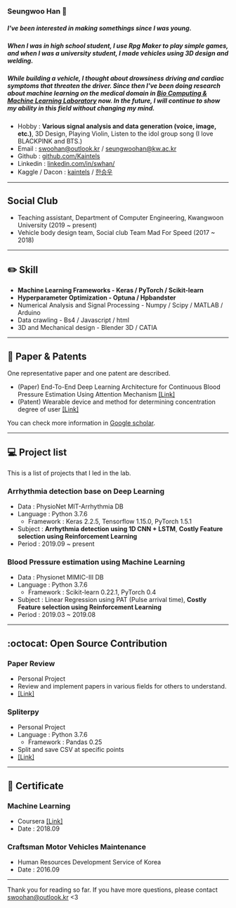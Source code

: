 ### Seungwoo Han 👋
##### I've been interested in making somethings since I was young. </br>
##### When I was in high school student, I use Rpg Maker to play simple games, and when I was a university student, I made vehicles using 3D design and welding.
##### While building a vehicle, I thought about drowsiness driving and cardiac symptoms that threaten the driver. Since then I've been doing research about machine learning on the medical domain in [Bio Computing & Machine Learning Laboratory](http://bcml.kw.ac.kr/) now. In the future, I will continue to show my ability in this field without changing my mind.

- Hobby : **Various signal analysis and data generation (voice, image, etc.)**, 3D Design, Playing Violin,  Listen to the idol group song (I love BLACKPINK and BTS.)
- Email : swoohan@outlook.kr / seungwoohan@kw.ac.kr
- Github : [github.com/Kaintels](https://github.com/Kaintels)
- Linkedin : [linkedin.com/in/swhan/](https://www.linkedin.com/in/swhan/)
- Kaggle / Dacon : [kaintels](https://www.kaggle.com/kaintels) / [한승우](https://dacon.io/myprofile/236429/overview/)

***
## Social Club
- Teaching assistant, Department of Computer Engineering, Kwangwoon University (2019 ~ present)
- Vehicle body design team, Social club Team Mad For Speed (2017 ~ 2018)

---
## :pencil2: Skill

- **Machine Learning Frameworks - Keras / PyTorch / Scikit-learn**
- **Hyperparameter Optimization - Optuna / Hpbandster**
- Numerical Analysis and Signal Processing - Numpy / Scipy / MATLAB / Arduino
- Data crawling -  Bs4 / Javascript / html
- 3D and Mechanical design - Blender 3D / CATIA
---
## :page_with_curl: Paper & Patents

One representative paper and one patent are described.

- (Paper) End-To-End Deep Learning Architecture for Continuous Blood Pressure Estimation Using Attention Mechanism [[Link]](https://www.mdpi.com/1424-8220/20/8/2338/htm)
- (Patent) Wearable device and method for determining concentration degree of user [[Link]](https://doi.org/10.8080/1020180060627)

You can check more information in [Google scholar](https://scholar.google.com/citations?user=NWbfyKYAAAAJ&hl=ko).
***

## :computer: Project list
This is a list of projects that I led in the lab.

### **Arrhythmia detection base on Deep Learning**

- Data : PhysioNet MIT-Arrhythmia DB
- Language : Python 3.7.6
  - Framework : Keras 2.2.5, Tensorflow 1.15.0, PyTorch 1.5.1
- Subject : **Arrhythmia detection using 1D CNN + LSTM**, **Costly Feature selection using Reinforcement Learning**
- Period : 2019.09 ~ present

### **Blood Pressure estimation using Machine Learning**

- Data : Physionet MIMIC-III DB
- Language : Python 3.7.6
  - Framework : Scikit-learn 0.22.1, PyTorch 0.4
- Subject : Linear Regression using PAT (Pulse arrival time), **Costly Feature selection using Reinforcement Learning**
- Period : 2019.03 ~ 2019.08

***
## :octocat: Open Source Contribution
### **Paper Review**
- Personal Project
- Review and implement papers in various fields for others to understand.
- [[Link]](https://github.com/Kaintels/paper-review)

### **Spliterpy**

- Personal Project
- Language : Python 3.7.6
  - Framework : Pandas 0.25
- Split and save CSV at specific points
- [[Link]](https://tmshome.itch.io/spliterpy)

---
## :100: Certificate

### **Machine Learning**
- Coursera [[Link]](https://www.coursera.org/account/accomplishments/verify/GLRKF2N69FN6)
- Date : 2018.09

### Craftsman Motor Vehicles Maintenance
- Human Resources Development Service of Korea
- Date : 2016.09

---

Thank you for reading so far. If you have more questions, please contact swoohan@outlook.kr <3
